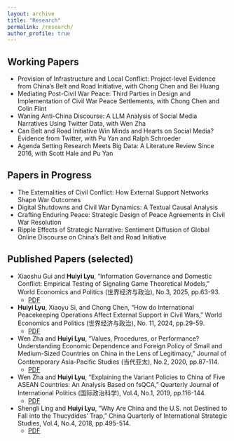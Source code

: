 ```yaml
---
layout: archive
title: "Research"
permalink: /research/
author_profile: true
---
```


## Working Papers
- Provision of Infrastructure and Local Conflict: Project-level Evidence from China’s Belt and Road Initiative, with Chong Chen and Bei Huang
- Mediating Post-Civil War Peace: Third Parties in Design and Implementation of Civil War Peace Settlements,
with Chong Chen and Colin Flint 
- Waning Anti-China Discourse: A LLM Analysis of Social Media Narratives Using Twitter Data, with Wen Zha 
- Can Belt and Road Initiative Win Minds and Hearts on Social Media? Evidence from Twitter, with Pu Yan and Ralph Schroeder 
- Agenda Setting Research Meets Big Data: A Literature Review Since 2016, with Scott Hale and Pu Yan 

## Papers in Progress
- The Externalities of Civil Conflict: How External Support Networks Shape War Outcomes
- Digital Shutdowns and Civil War Dynamics: A Textual Causal Analysis
- Crafting Enduring Peace: Strategic Design of Peace Agreements in Civil War Resolution
- Ripple Effects of Strategic Narrative: Sentiment Diffusion of Global Online Discourse on China’s Belt and Road Initiative

## Published Papers (selected)
- Xiaoshu Gui and **Huiyi Lyu**, “Information Governance and Domestic Conflict: Empirical Testing of Signaling Game Theoretical Models,” World Economics and Politics (世界经济与政治), No.3, 2025, pp.63-93.
	- [PDF](/files/informationgovernance.pdf)
- **Huiyi Lyu**, Xiaoyu Si, and Chong Chen, “How do International Peacekeeping Operations Affect External Support in Civil Wars,” World Economics and Politics (世界经济与政治), No. 11, 2024, pp.29-59.
	- [PDF](/files/external_support.pdf)
- Wen Zha and **Huiyi Lyu**, “Values, Procedures, or Performance? Understanding Economic Dependence and Foreign Policy of Small and Medium-Sized Countries on China in the Lens of Legitimacy,” Journal of Contemporary Asia-Pacific Studies (当代亚太), No.2, 2020, pp.87-114.
	- [PDF](/files/values-procedures.pdf)
- Wen Zha and **Huiyi Lyu**, “Explaining the Variant Policies to China of Five ASEAN Countries: An Analysis Based on fsQCA,” Quarterly Journal of International Politics (国际政治科学), Vol.4, No.1, 2019, pp.116-144.
	- [PDF](/files/variant-policies-asean.pdf)
- Shengli Ling and **Huiyi Lyu**, ”Why Are China and the U.S. not Destined to Fall into the Thucydides’ Trap,” China Quarterly of International Strategic Studies, Vol.4, No.4, 2018, pp.495-514.
	- [PDF](/files/china-us-thucydides-trap.pdf)
 
